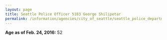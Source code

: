 ```yaml
---
layout: page
title: Seattle Police Officer 5183 George Shilipetar
permalink: /information/agencies/city_of_seattle/seattle_police_department/copbook/5183/
---
```


**Age as of Feb. 24, 2016:** 52
